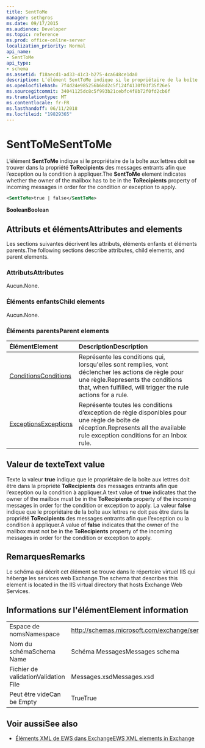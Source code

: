 ```yaml
---
title: SentToMe
manager: sethgros
ms.date: 09/17/2015
ms.audience: Developer
ms.topic: reference
ms.prod: office-online-server
localization_priority: Normal
api_name:
- SentToMe
api_type:
- schema
ms.assetid: f18aecd1-ad33-41c3-b275-4ca648ce1da0
description: L’élément SentToMe indique si le propriétaire de la boîte aux lettres doit se trouver dans la propriété ToRecipients des messages entrants afin que l’exception ou la condition à appliquer.
ms.openlocfilehash: 7f4d24e985256b68d2c5f124f4130f03f35f26e5
ms.sourcegitcommit: 34041125dc8c5f993b21cebfc4f8b72f0fd2cb6f
ms.translationtype: MT
ms.contentlocale: fr-FR
ms.lasthandoff: 06/11/2018
ms.locfileid: "19829365"
---
```

# <a name="senttome"></a><span data-ttu-id="efdd2-103">SentToMe</span><span class="sxs-lookup"><span data-stu-id="efdd2-103">SentToMe</span></span>

<span data-ttu-id="efdd2-104">L’élément **SentToMe** indique si le propriétaire de la boîte aux lettres doit se trouver dans la propriété **ToRecipients** des messages entrants afin que l’exception ou la condition à appliquer.</span><span class="sxs-lookup"><span data-stu-id="efdd2-104">The **SentToMe** element indicates whether the owner of the mailbox has to be in the **ToRecipients** property of incoming messages in order for the condition or exception to apply.</span></span> 
  
```XML
<SentToMe>true | false</SentToMe>
```

 <span data-ttu-id="efdd2-105">**Boolean**</span><span class="sxs-lookup"><span data-stu-id="efdd2-105">**Boolean**</span></span>
## <a name="attributes-and-elements"></a><span data-ttu-id="efdd2-106">Attributs et éléments</span><span class="sxs-lookup"><span data-stu-id="efdd2-106">Attributes and elements</span></span>

<span data-ttu-id="efdd2-107">Les sections suivantes décrivent les attributs, éléments enfants et éléments parents.</span><span class="sxs-lookup"><span data-stu-id="efdd2-107">The following sections describe attributes, child elements, and parent elements.</span></span>
  
### <a name="attributes"></a><span data-ttu-id="efdd2-108">Attributs</span><span class="sxs-lookup"><span data-stu-id="efdd2-108">Attributes</span></span>

<span data-ttu-id="efdd2-109">Aucun.</span><span class="sxs-lookup"><span data-stu-id="efdd2-109">None.</span></span>
  
### <a name="child-elements"></a><span data-ttu-id="efdd2-110">Éléments enfants</span><span class="sxs-lookup"><span data-stu-id="efdd2-110">Child elements</span></span>

<span data-ttu-id="efdd2-111">Aucun.</span><span class="sxs-lookup"><span data-stu-id="efdd2-111">None.</span></span>
  
### <a name="parent-elements"></a><span data-ttu-id="efdd2-112">Éléments parents</span><span class="sxs-lookup"><span data-stu-id="efdd2-112">Parent elements</span></span>

|<span data-ttu-id="efdd2-113">**Élément**</span><span class="sxs-lookup"><span data-stu-id="efdd2-113">**Element**</span></span>|<span data-ttu-id="efdd2-114">**Description**</span><span class="sxs-lookup"><span data-stu-id="efdd2-114">**Description**</span></span>|
|:-----|:-----|
|[<span data-ttu-id="efdd2-115">Conditions</span><span class="sxs-lookup"><span data-stu-id="efdd2-115">Conditions</span></span>](conditions.md) <br/> |<span data-ttu-id="efdd2-116">Représente les conditions qui, lorsqu'elles sont remplies, vont déclencher les actions de règle pour une règle.</span><span class="sxs-lookup"><span data-stu-id="efdd2-116">Represents the conditions that, when fulfilled, will trigger the rule actions for a rule.</span></span>  <br/> |
|[<span data-ttu-id="efdd2-117">Exceptions</span><span class="sxs-lookup"><span data-stu-id="efdd2-117">Exceptions</span></span>](exceptions.md) <br/> |<span data-ttu-id="efdd2-118">Représente toutes les conditions d’exception de règle disponibles pour une règle de boîte de réception.</span><span class="sxs-lookup"><span data-stu-id="efdd2-118">Represents all the available rule exception conditions for an Inbox rule.</span></span>  <br/> |
   
## <a name="text-value"></a><span data-ttu-id="efdd2-119">Valeur de texte</span><span class="sxs-lookup"><span data-stu-id="efdd2-119">Text value</span></span>

<span data-ttu-id="efdd2-120">Texte la valeur **true** indique que le propriétaire de la boîte aux lettres doit être dans la propriété **ToRecipients** des messages entrants afin que l’exception ou la condition à appliquer.</span><span class="sxs-lookup"><span data-stu-id="efdd2-120">A text value of **true** indicates that the owner of the mailbox must be in the **ToRecipients** property of the incoming messages in order for the condition or exception to apply.</span></span> <span data-ttu-id="efdd2-121">La valeur **false** indique que le propriétaire de la boîte aux lettres ne doit pas être dans la propriété **ToRecipients** des messages entrants afin que l’exception ou la condition à appliquer.</span><span class="sxs-lookup"><span data-stu-id="efdd2-121">A value of **false** indicates that the owner of the mailbox must not be in the **ToRecipients** property of the incoming messages in order for the condition or exception to apply.</span></span> 
  
## <a name="remarks"></a><span data-ttu-id="efdd2-122">Remarques</span><span class="sxs-lookup"><span data-stu-id="efdd2-122">Remarks</span></span>

<span data-ttu-id="efdd2-123">Le schéma qui décrit cet élément se trouve dans le répertoire virtuel IIS qui héberge les services web Exchange.</span><span class="sxs-lookup"><span data-stu-id="efdd2-123">The schema that describes this element is located in the IIS virtual directory that hosts Exchange Web Services.</span></span>
  
## <a name="element-information"></a><span data-ttu-id="efdd2-124">Informations sur l'élément</span><span class="sxs-lookup"><span data-stu-id="efdd2-124">Element information</span></span>

|||
|:-----|:-----|
|<span data-ttu-id="efdd2-125">Espace de noms</span><span class="sxs-lookup"><span data-stu-id="efdd2-125">Namespace</span></span>  <br/> |http://schemas.microsoft.com/exchange/services/2006/messages  <br/> |
|<span data-ttu-id="efdd2-126">Nom du schéma</span><span class="sxs-lookup"><span data-stu-id="efdd2-126">Schema Name</span></span>  <br/> |<span data-ttu-id="efdd2-127">Schéma Messages</span><span class="sxs-lookup"><span data-stu-id="efdd2-127">Messages schema</span></span>  <br/> |
|<span data-ttu-id="efdd2-128">Fichier de validation</span><span class="sxs-lookup"><span data-stu-id="efdd2-128">Validation File</span></span>  <br/> |<span data-ttu-id="efdd2-129">Messages.xsd</span><span class="sxs-lookup"><span data-stu-id="efdd2-129">Messages.xsd</span></span>  <br/> |
|<span data-ttu-id="efdd2-130">Peut être vide</span><span class="sxs-lookup"><span data-stu-id="efdd2-130">Can be Empty</span></span>  <br/> |<span data-ttu-id="efdd2-131">True</span><span class="sxs-lookup"><span data-stu-id="efdd2-131">True</span></span>  <br/> |
   
## <a name="see-also"></a><span data-ttu-id="efdd2-132">Voir aussi</span><span class="sxs-lookup"><span data-stu-id="efdd2-132">See also</span></span>



- [<span data-ttu-id="efdd2-133">Éléments XML de EWS dans Exchange</span><span class="sxs-lookup"><span data-stu-id="efdd2-133">EWS XML elements in Exchange</span></span>](ews-xml-elements-in-exchange.md)

